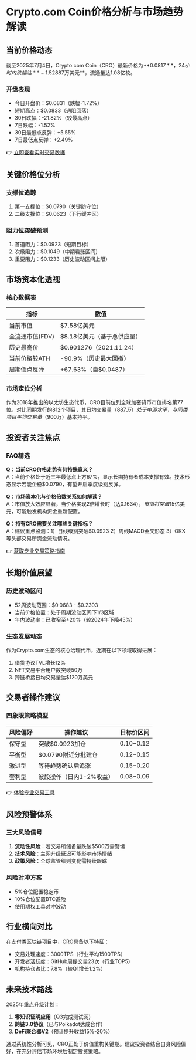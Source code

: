 # Crypto.com Coin价格分析与市场趋势解读

## 当前价格动态

截至2025年7月4日，Crypto.com Coin（CRO）最新价格为**$0.0817**，24小时内跌幅达**-1.52%**。当前交易市场覆盖21个交易所，24小时成交额突破**$887万美元**，流通量达1.08亿枚。

### 开盘表现
- 今日开盘价：$0.0831（跌幅-1.72%）
- 短期高点：$0.0833（遇阻回落）
- 30日跌幅：-21.82%（较最高点）
- 7日跌幅：-1.52%
- 30日最低点反弹：+5.55%
- 7日最低点反弹：+2.49%

👉 [立即查看实时交易数据](https://bit.ly/okx_welcome)

## 关键价格位分析

### 支撑位追踪
1. 第一支撑位：$0.0790（关键防守位）
2. 二级支撑位：$0.0623（下行缓冲区）

### 阻力位突破预测
1. 首道阻力：$0.0923（短期目标）
2. 次级阻力：$0.1049（中期看涨区间）
3. 重要阻力：$0.1233（历史波动区间上限）

## 市场资本化透视

### 核心数据表
| 指标          | 数值               |
|---------------|--------------------|
| 当前市值      | $7.58亿美元        |
| 全流通市值(FDV)| $8.18亿美元（基于总供应量）|
| 历史最高价    | $0.901276（2021.11.24）|
| 当前价格较ATH  | -90.9%（历史最大回撤）|
| 周期低点反弹  | +67.63%（自$0.0487）|

### 市场定位分析
作为2018年推出的以太坊生态代币，CRO目前位列全球加密货币市值排名第77位。对比同期发行的812个项目，其日均交易量（$887万）处于中游水平，与同类项目平均交易量（$900万）基本持平。

## 投资者关注焦点

### FAQ精选

**Q：当前CRO价格走势有何特殊意义？**  
A：当前价格处于近三年最低点上方67%，显示长期持有者成本支撑有效。技术形态显示若能企稳$0.0790，有望开启季度级别反弹。

**Q：市场资本化与价格倍数关系如何解读？**  
A：市值放大效应显著，当价格实现2倍增长时（达$0.1634），市值将突破$15亿美元，可能触发机构资金重新配置。

**Q：持有CRO需要关注哪些关键指标？**  
A：建议重点监测：1）日线级别突破$0.0923 2）周线MACD金叉形态 3）OKX等头部交易所资金流动情况。

👉 [获取专业交易策略指南](https://bit.ly/okx_welcome)

## 长期价值展望

### 历史波动区间
- 52周波动范围：$0.0683 - $0.2303
- 当前价格位置：处于周期波动区间下1/3区域
- 年内波动率：已收窄至±20%（较2024年下降45%）

### 生态发展动态
作为Crypto.com生态的核心治理代币，近期在以下领域取得进展：
1. 借贷协议TVL增长12%
2. NFT交易平台用户数突破50万
3. 跨链桥接日均交易量达$120万美元

## 交易者操作建议

### 四象限策略模型
| 风险偏好 | 操作建议                  | 目标价区间   |
|----------|---------------------------|--------------|
| 保守型   | 突破$0.0923加仓          | $0.10-$0.12  |
| 平衡型   | $0.0790附近分批建仓      | $0.12-$0.15  |
| 激进型   | 等待趋势确认后追涨       | $0.15-$0.20  |
| 套利型   | 波段操作（日内1-2%收益） | $0.08-$0.09  |

👉 [体验专业交易工具](https://bit.ly/okx_welcome)

## 风险预警体系

### 三大风险信号
1. **流动性风险**：若交易所储备量跌破$500万需警惕
2. **技术风险**：主网升级延迟可能影响市场情绪
3. **政策风险**：全球监管细则变化需持续跟踪

### 风险对冲方案
- 5%仓位配置稳定币
- 10%仓位配置BTC避险
- 使用期权工具对冲波动

## 行业横向对比

在支付类区块链项目中，CRO具备以下特征：
- 交易处理速度：3000TPS（行业平均1500TPS）
- 开发者活跃度：GitHub周提交量23次（行业TOP5）
- 机构持仓占比：7.8%（较Q1增长1.2%）

## 未来技术路线

2025年重点升级计划：
1. **零知识证明应用**（Q3完成测试网）
2. **跨链3.0协议**（已与Polkadot达成合作）
3. **DeFi聚合器V2**（预计提升收益15%-20%）

通过系统性分析可见，CRO正处于价值重构关键期。建议投资者结合自身风险偏好，在充分评估市场环境后制定投资策略。